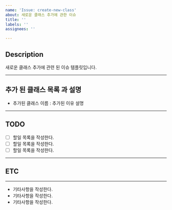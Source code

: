```yaml
---
name: 'Issue: create-new-class'
about: 새로운 클래스 추가에 관한 이슈
title: ''
labels: ''
assignees: ''

---
```


## Description
새로운 클래스 추가에 관련 된 이슈 템플릿입니다.


---
## 추가 된 클래스 목록 과 설명

* 추가된 클래스 이름 : 추가된 이유 설명

---

## TODO
- [ ]  할일 목록을 작성한다.
- [ ]  할일 목록을 작성한다.
- [ ]  할일 목록을 작성한다.

---

## ETC

---
* 기타사항을 작성한다.
* 기타사항을 작성한다.
* 기타사항을 작성한다.
